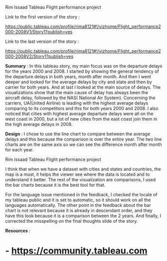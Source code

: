 Rim Issaad Tableau Flight performance project

Link to the first version of the story :

https://public.tableau.com/profile/rima8121#!/vizhome/Flight_performance2000-2008V1/Story1?publish=yes

Link to the last version of the story :

https://public.tableau.com/profile/rima8121#!/vizhome/Flight_performance2000-2008V2/Story1?publish=yes

**Summary** :
In this tableau story, my main focus was on the departure delays
for the years 2000 and 2008. I started by showing the general
tendency of the departure delays in both years, month after
month. And then I went deeper and looked for the average delays
by city and state and then by carrier for both years. And at last I
looked at the main source of delays.
The visualizations show that the main cause of delay has always
been the aircraft delay, followed by the NAS( National Air
System). Concerning the carriers, UA(United Airline) is leading
with the highest average delays comparing to its competitors and
this for both years 2000 and 2008. I also noticed that cities with
highest average departure delays were all on the west coast in
2000, but a lot of new cities from the east coast join them in the
high average delays in 2008.

**Design** : I chose to use the line chart to compare between the
average delays and this because the comparison is over the
entire year. The two line charts are on the same axis so we can
see the difference month after month for each year.


Rim Issaad Tableau Flight performance project

I think that when we have a dataset with cities and states and
countries, the map is a must, it helps the viewer see where the
data is located and to understand it better.
The rest of the visualization are comparisons, I used the bar
charts because it is the best tool for that.

For the language issue mentioned in the feedback, I checked the
locale of my tableau public and it is set to automatic, so it should
work on all the languages automatically.
The other point in the feedback about the bar chart is not relevant
because it is already in descendant order, and they have this look
because it is a comparison between the 2 years.
And finally, I corrected the misspelling on the final thoughts slide
of the story.


**Resources** :

# - https://community.tableau.com


